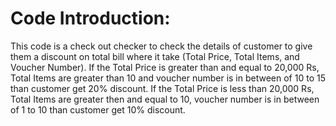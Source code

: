 # Code Introduction:
This code is a check out checker to check the details of customer to give them a discount on total bill where it take (Total Price, Total Items, and Voucher Number). 
If the Total Price is greater than and equal to 20,000 Rs, Total Items are greater than 10 and voucher number is in between of 10 to 15 than customer get 20% discount.
If the Total Price is less than 20,000 Rs, Total Items are greater then and equal to 10, voucher number is in between of 1 to 10 than customer get 10% discount.
